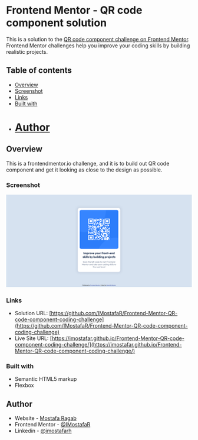 # Frontend Mentor - QR code component solution

This is a solution to the [QR code component challenge on Frontend Mentor](https://www.frontendmentor.io/challenges/qr-code-component-iux_sIO_H). Frontend Mentor challenges help you improve your coding skills by building realistic projects.

## Table of contents

- [Overview](#overview)
- [Screenshot](#screenshot)
- [Links](#links)
- [Built with](#built-with)
- # [Author](#author)

## Overview

This is a frontendmentor.io challenge, and it is to build out QR code component and get it looking as close to the design as possible.

### Screenshot

![](./Screenshot.png)

### Links

- Solution URL: [https://github.com/IMostafaR/Frontend-Mentor-QR-code-component-coding-challenge](https://github.com/IMostafaR/Frontend-Mentor-QR-code-component-coding-challenge)
- Live Site URL: [https://imostafar.github.io/Frontend-Mentor-QR-code-component-coding-challenge/](https://imostafar.github.io/Frontend-Mentor-QR-code-component-coding-challenge/)

### Built with

- Semantic HTML5 markup
- Flexbox

## Author

- Website - [Mostafa Ragab](https://github.com/IMostafaR)
- Frontend Mentor - [@IMostafaR](https://www.frontendmentor.io/profile/IMostafaR)
- Linkedin - [@imostafarh](https://www.linkedin.com/in/imostafarh/)
